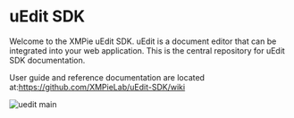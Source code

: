 # uEdit SDK

Welcome to the XMPie uEdit SDK. 
uEdit is a document editor that can be integrated into your web application. 
This is the central repository for uEdit SDK documentation.   
   

User guide and  reference documentation are located at:https://github.com/XMPieLab/uEdit-SDK/wiki

![uedit main](https://github.com/XMPieLab/uEdit-SDK/blob/gh-pages/images/uEditMain.png)
